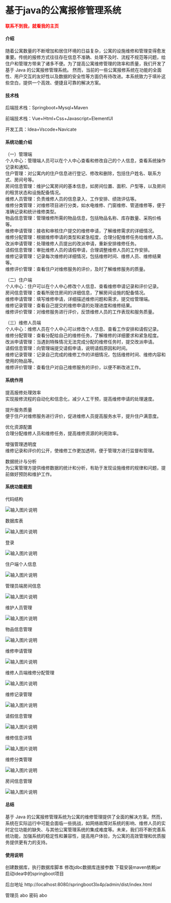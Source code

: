 # 基于java的公寓报修管理系统

<h4 style='color:red'>联系不到我，就看我的主页 </h4> 
 
#### 介绍

随着公寓数量的不断增加和居住环境的日益复杂，公寓的设施维修和管理变得愈发重要。传统的报修方式往往存在信息不准确、处理不及时、流程不规范等问题，给住户和管理方带来了诸多不便。为了提高公寓维修管理的效率和质量，我们开发了基于 Java 的公寓报修管理系统。
然而，当前的一些公寓报修系统在功能的全面性、用户交互的友好性以及数据的安全性等方面仍有待改进。本系统致力于填补这些空白，提供一个高效、便捷且可靠的解决方案。

#### 技术栈

后端技术栈：Springboot+Mysql+Maven

前端技术栈：Vue+Html+Css+Javascript+ElementUI

开发工具：Idea+Vscode+Navicate

#### 系统功能介绍

（一）管理端  
个人中心：管理端人员可以在个人中心查看和修改自己的个人信息，查看系统操作记录和通知。  
住户管理：对公寓内的住户信息进行登记、修改和删除，包括住户姓名、联系方式、房间号等。  
房间信息管理：维护公寓房间的基本信息，如房间位置、面积、户型等，以及房间的租赁状态和设施配备情况。  
维修人员管理：负责维修人员的信息录入、工作安排、绩效评估等。  
维修分类管理：对维修项目进行分类，如水电维修、门窗维修、管道维修等，便于准确记录和统计维修类型。  
物品信息管理：管理维修所需的物品信息，包括物品名称、库存数量、采购价格等。  
维修申请管理：接收和审核住户提交的维修申请，了解维修需求的详细情况。  
维修分配管理：根据维修申请的类型和紧急程度，合理分配维修任务给维修人员。  
改派申请管理：处理维修人员提出的改派申请，重新安排维修任务。  
请假信息管理：审批维修人员的请假申请，合理调整维修人员的工作安排。  
维修记录管理：记录每次维修的详细情况，包括维修时间、维修人员、维修结果等。  
维修评价管理：查看住户对维修服务的评价，及时了解维修服务的质量。  

（二）住户端  
个人中心：住户可以在个人中心修改个人信息、查看维修申请记录和评价记录。  
房间信息管理：查看所居住房间的详细信息，了解房间设施的配备情况。  
维修申请管理：填写维修申请，详细描述维修问题和需求，提交给管理端。  
维修记录管理：查看自己提交的维修申请的处理进度和维修结果。  
维修评价管理：对维修服务进行评价，反馈维修人员的工作表现和服务质量。  

（三）维修人员端  
个人中心：维修人员在个人中心可以修改个人信息、查看工作安排和请假记录。  
维修分配管理：查看分配给自己的维修任务，了解维修的详细要求和紧急程度。  
改派申请管理：当遇到特殊情况无法完成分配的维修任务时，提交改派申请。  
请假信息管理：向管理端提交请假申请，说明请假原因和时间。  
维修记录管理：记录自己完成的维修工作的详细情况，包括维修时间、维修内容和使用的物品等。  
维修评价管理：查看住户对自己维修服务的评价，以便不断改进工作。  

#### 系统作用

提高报修处理效率  
实现报修流程的自动化和信息化，减少人工干预，提高维修申请的处理速度。  

提升服务质量  
便于住户对维修服务进行评价，促进维修人员提高服务水平，提升住户满意度。

优化资源配置  
合理分配维修人员和维修任务，提高维修资源的利用效率。

增强管理透明度  
维修记录和评价的公开，使维修工作更加透明，便于管理方进行监督和管理。

数据统计与分析  
为公寓管理方提供维修数据的统计和分析，有助于发现设施维修的规律和问题，提前做好预防和维护工作。

#### 系统功能截图

代码结构

![输入图片说明](images/72c437e86462c2bb4b3d83a61d4178b.png)

数据库表

![输入图片说明](images/07c3f97d1f1627f03ddfdb45ae3b0e3.png)

登录

![输入图片说明](images/68bbc46ac1b986fbe3a4a3536668973.png)

住户端个人信息

![输入图片说明](images/8bfc1c1fbdf86982def263f1adfccd8.png)

管理员端房间信息

![输入图片说明](images/77fd8d234a853fb9c9fc351e1beea3a.png)

维护人员管理

![输入图片说明](images/e0ef9c5842ebbe08f47b8eb6924c698.png)

物品信息管理

![输入图片说明](images/388441aa171a34240fcdad99741eff9.png)

维修申请管理

![输入图片说明](images/d2221073f952fd4cad6508ab378b82c.png)

维修人员端维修分配管理

![输入图片说明](images/28bcf6b46235275f37fcd3f39b617d9.png)

维修记录管理

![输入图片说明](images/10d6910091f0918a88cace3459ba6d6.png)

请假信息管理

![输入图片说明](images/dcaaba8a1216d568011cd0b76d34bbb.png)

维修信息详情

![输入图片说明](images/c88bc6293e468b4aa24c4fa346eb892.png)

维修分类管理

![输入图片说明](images/fcd66360b0ad0da0f90f62424857afd.png)

房间信息管理

![输入图片说明](images/04c0593b3dc15460ffb73a7e5ae02dc.png)

#### 总结

基于 Java 的公寓报修管理系统为公寓的维修管理提供了全面的解决方案。然而，系统在实际运行中可能会面临一些挑战，如网络故障对系统的影响、维修人员的实时定位功能的缺失、与其他公寓管理系统的集成难度等。未来，我们将不断完善系统功能，加强系统的稳定性和兼容性，提高用户体验，为公寓的高效管理和优质服务提供更有力的支持。

#### 使用说明

创建数据库，执行数据库脚本 修改jdbc数据库连接参数 下载安装maven依赖jar 启动idea中的springboot项目

后台地址
http://localhost:8080/springboot3lx4p/admin/dist/index.html

管理员  abo 密码 abo
